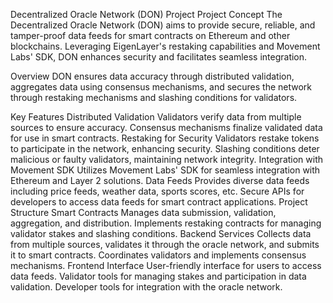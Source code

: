 Decentralized Oracle Network (DON) Project
Project Concept
The Decentralized Oracle Network (DON) aims to provide secure, reliable, and tamper-proof data feeds for smart contracts on Ethereum and other blockchains. Leveraging EigenLayer's restaking capabilities and Movement Labs' SDK, DON enhances security and facilitates seamless integration.

Overview
DON ensures data accuracy through distributed validation, aggregates data using consensus mechanisms, and secures the network through restaking mechanisms and slashing conditions for validators.

Key Features
Distributed Validation
Validators verify data from multiple sources to ensure accuracy.
Consensus mechanisms finalize validated data for use in smart contracts.
Restaking for Security
Validators restake tokens to participate in the network, enhancing security.
Slashing conditions deter malicious or faulty validators, maintaining network integrity.
Integration with Movement SDK
Utilizes Movement Labs' SDK for seamless integration with Ethereum and Layer 2 solutions.
Data Feeds
Provides diverse data feeds including price feeds, weather data, sports scores, etc.
Secure APIs for developers to access data feeds for smart contract applications.
Project Structure
Smart Contracts
Manages data submission, validation, aggregation, and distribution.
Implements restaking contracts for managing validator stakes and slashing conditions.
Backend Services
Collects data from multiple sources, validates it through the oracle network, and submits it to smart contracts.
Coordinates validators and implements consensus mechanisms.
Frontend Interface
User-friendly interface for users to access data feeds.
Validator tools for managing stakes and participation in data validation.
Developer tools for integration with the oracle network.

